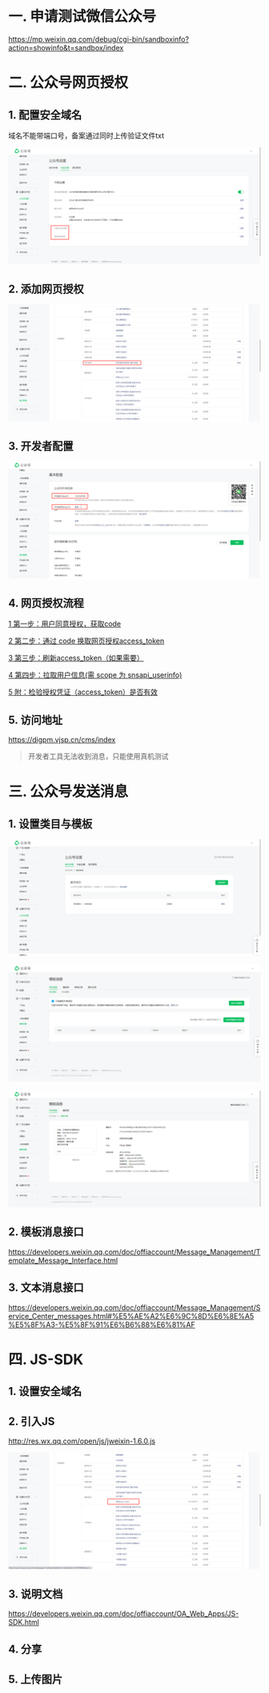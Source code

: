 # 一. 申请测试微信公众号

https://mp.weixin.qq.com/debug/cgi-bin/sandboxinfo?action=showinfo&t=sandbox/index

# 二. 公众号网页授权

## 1. 配置安全域名

域名不能带端口号，备案通过同时上传验证文件txt

![](doc/img/1.png)

## 2. 添加网页授权

![](doc/img/2.png)

## 3. 开发者配置

![](doc/img/3.png)

## 4. 网页授权流程
[1 第一步：用户同意授权，获取code](https://developers.weixin.qq.com/doc/offiaccount/OA_Web_Apps/Wechat_webpage_authorization.html#0)

[2 第二步：通过 code 换取网页授权access_token](https://developers.weixin.qq.com/doc/offiaccount/OA_Web_Apps/Wechat_webpage_authorization.html#1)

[3 第三步：刷新access_token（如果需要）](https://developers.weixin.qq.com/doc/offiaccount/OA_Web_Apps/Wechat_webpage_authorization.html#2)

[4 第四步：拉取用户信息(需 scope 为 snsapi_userinfo)](https://developers.weixin.qq.com/doc/offiaccount/OA_Web_Apps/Wechat_webpage_authorization.html#3)

[5 附：检验授权凭证（access_token）是否有效](https://developers.weixin.qq.com/doc/offiaccount/OA_Web_Apps/Wechat_webpage_authorization.html#4)

## 5. 访问地址

https://digpm.vjsp.cn/cms/index

> 开发者工具无法收到消息，只能使用真机测试

# 三. 公众号发送消息

## 1. 设置类目与模板

![](doc/img/4.png)

![](doc/img/5.png)

![](doc/img/6.png)

## 2. 模板消息接口

https://developers.weixin.qq.com/doc/offiaccount/Message_Management/Template_Message_Interface.html

## 3. 文本消息接口

https://developers.weixin.qq.com/doc/offiaccount/Message_Management/Service_Center_messages.html#%E5%AE%A2%E6%9C%8D%E6%8E%A5%E5%8F%A3-%E5%8F%91%E6%B6%88%E6%81%AF

# 四. JS-SDK

## 1. 设置安全域名

## 2. 引入JS

http://res.wx.qq.com/open/js/jweixin-1.6.0.js

![](doc/img/7.png)

## 3. 说明文档

https://developers.weixin.qq.com/doc/offiaccount/OA_Web_Apps/JS-SDK.html

## 4. 分享

## 5. 上传图片

